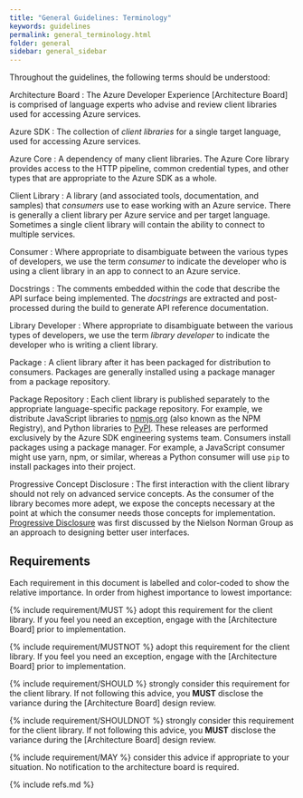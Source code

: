 ```yaml
---
title: "General Guidelines: Terminology"
keywords: guidelines
permalink: general_terminology.html
folder: general
sidebar: general_sidebar
---
```


Throughout the guidelines, the following terms should be understood:

Architecture Board
: The Azure Developer Experience [Architecture Board] is comprised of language experts who advise and review client libraries used for accessing Azure services.

Azure SDK
: The collection of _client libraries_ for a single target language, used for accessing Azure services.

Azure Core
: A dependency of many client libraries.  The Azure Core library provides access to the HTTP pipeline, common credential types, and other types that are appropriate to the Azure SDK as a whole.

Client Library
: A library (and associated tools, documentation, and samples) that _consumers_ use to ease working with an Azure service.  There is generally a client library per Azure service and per target language.  Sometimes a single client library will contain the ability to connect to multiple services.

Consumer
: Where appropriate to disambiguate between the various types of developers, we use the term _consumer_ to indicate the developer who is using a client library in an app to connect to an Azure service.

Docstrings
: The comments embedded within the code that describe the API surface being implemented.  The _docstrings_ are extracted and post-processed during the build to generate API reference documentation.

Library Developer
: Where appropriate to disambiguate between the various types of developers, we use the term _library developer_ to indicate the developer who is writing a client library.

Package
: A client library after it has been packaged for distribution to consumers.  Packages are generally installed using a package manager from a package repository.

Package Repository
: Each client library is published separately to the appropriate language-specific package repository.  For example, we distribute JavaScript libraries to [npmjs.org](https://npmjs.org) (also known as the NPM Registry), and Python libraries to [PyPI](https://pypi.org/).  These releases are performed exclusively by the Azure SDK engineering systems team.  Consumers install packages using a package manager.  For example, a JavaScript consumer might use yarn, npm, or similar, whereas a Python consumer will use `pip` to install packages into their project.

Progressive Concept Disclosure
: The first interaction with the client library should not rely on advanced service concepts.  As the consumer of the library becomes more adept, we expose the concepts necessary at the point at which the consumer needs those concepts for implementation. [Progressive Disclosure] was first discussed by the Nielson Norman Group as an approach to designing better user interfaces.

## Requirements

Each requirement in this document is labelled and color-coded to show the relative importance.  In order from highest importance to lowest importance:

{% include requirement/MUST %} adopt this requirement for the client library.  If you feel you need an exception, engage with the [Architecture Board] prior to implementation.

{% include requirement/MUSTNOT %} adopt this requirement for the client library.  If you feel you need an exception, engage with the [Architecture Board] prior to implementation.

{% include requirement/SHOULD %} strongly consider this requirement for the client library.  If not following this advice, you **MUST** disclose the variance during the [Architecture Board] design review.

{% include requirement/SHOULDNOT %} strongly consider this requirement for the client library.  If not following this advice, you **MUST** disclose the variance during the [Architecture Board] design review.

{% include requirement/MAY %} consider this advice if appropriate to your situation.  No notification to the architecture board is required.

{% include refs.md %}

[Progressive Disclosure]: https://www.nngroup.com/articles/progressive-disclosure/
